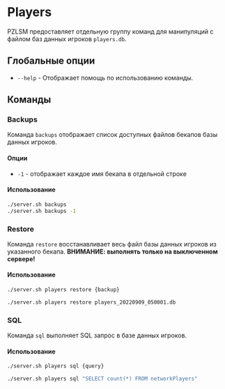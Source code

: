 # Players
PZLSM предоставляет отдельную группу команд для манипуляций с файлом баз данных игроков `players.db`.

## Глобальные опции
* `--help` - Отображает помощь по использованию команды.

## Команды

### Backups
Команда `backups` отображает список доступных файлов бекапов базы данных игроков.

#### Опции
* `-1` - отображает каждое имя бекапа в отдельной строке

#### Использование
```bash
./server.sh backups
./server.sh backups -1
```

### Restore
Команда `restore` восстанавливает весь файл базы данных игроков из указанного бекапа. **ВНИМАНИЕ: выполнять только на выключенном сервере!**

#### Использование
```bash
./server.sh players restore {backup}
```
```bash
./server.sh players restore players_20220909_050001.db
```

### SQL
Команда `sql` выполняет SQL запрос в базе данных игроков.

#### Использование
```bash
./server.sh players sql {query}
```
```bash
./server.sh players sql "SELECT count(*) FROM networkPlayers"
```
